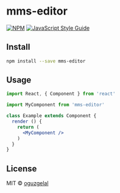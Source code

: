 # mms-editor

> 

[![NPM](https://img.shields.io/npm/v/mms-editor.svg)](https://www.npmjs.com/package/mms-editor) [![JavaScript Style Guide](https://img.shields.io/badge/code_style-standard-brightgreen.svg)](https://standardjs.com)

## Install

```bash
npm install --save mms-editor
```

## Usage

```jsx
import React, { Component } from 'react'

import MyComponent from 'mms-editor'

class Example extends Component {
  render () {
    return (
      <MyComponent />
    )
  }
}
```

## License

MIT © [oguzgelal](https://github.com/oguzgelal)
